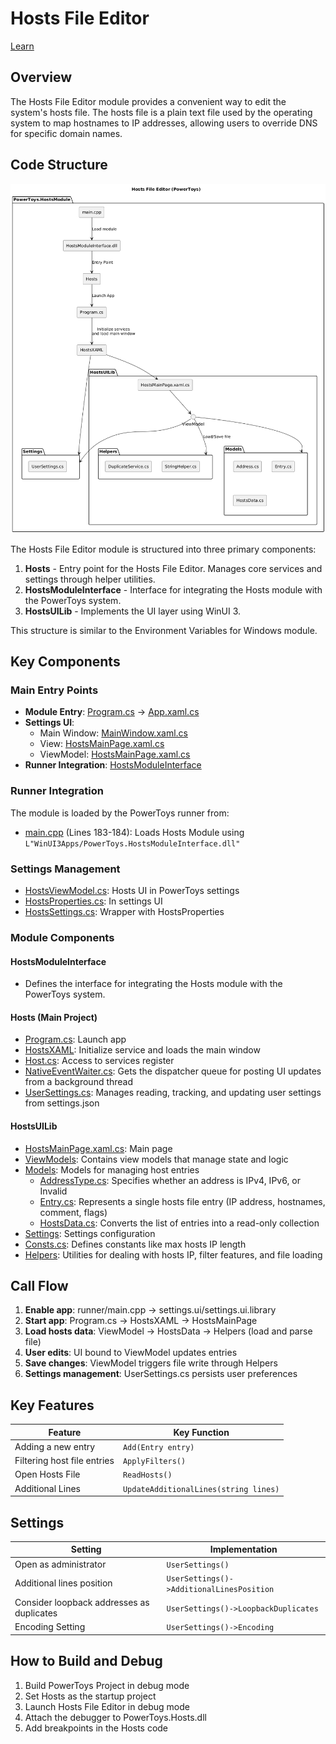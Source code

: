 # Hosts File Editor

[Learn](https://learn.microsoft.com/en-us/windows/powertoys/hosts-file-editor)

## Overview

The Hosts File Editor module provides a convenient way to edit the system's hosts file. The hosts file is a plain text file used by the operating system to map hostnames to IP addresses, allowing users to override DNS for specific domain names.

## Code Structure

![Code structure](../images/hostsfileeditor/code%20structure.png)

The Hosts File Editor module is structured into three primary components:

1. **Hosts** - Entry point for the Hosts File Editor. Manages core services and settings through helper utilities.
2. **HostsModuleInterface** - Interface for integrating the Hosts module with the PowerToys system.
3. **HostsUILib** - Implements the UI layer using WinUI 3.

This structure is similar to the Environment Variables for Windows module.

## Key Components

### Main Entry Points

- **Module Entry**: [Program.cs](/src/modules/Hosts/Program.cs) → [App.xaml.cs](/src/modules/Hosts/HostsXAML/App.xaml.cs)
- **Settings UI**: 
  - Main Window: [MainWindow.xaml.cs](/src/modules/Hosts/Hosts/HostsXAML/MainWindow.xaml.cs)
  - View: [HostsMainPage.xaml.cs](/src/modules/Hosts/HostsUILib/HostsMainPage.xaml.cs)
  - ViewModel: [HostsMainPage.xaml.cs](/src/modules/Hosts/HostsUILib/HostsMainPage.xaml.cs)
- **Runner Integration**: [HostsModuleInterface](/src/modules/Hosts/HostsModuleInterface)

### Runner Integration

The module is loaded by the PowerToys runner from:
- [main.cpp](/src/runner/main.cpp) (Lines 183-184): Loads Hosts Module using `L"WinUI3Apps/PowerToys.HostsModuleInterface.dll"`

### Settings Management

- [HostsViewModel.cs](/src/settings-ui/Settings.UI/ViewModels/HostsViewModel.cs): Hosts UI in PowerToys settings
- [HostsProperties.cs](/src/settings-ui/Settings.UI.Library/HostsProperties.cs): In settings UI
- [HostsSettings.cs](/src/settings-ui/Settings.UI.Library/HostsSettings.cs): Wrapper with HostsProperties

### Module Components

#### HostsModuleInterface

- Defines the interface for integrating the Hosts module with the PowerToys system.

#### Hosts (Main Project)

- [Program.cs](/src/modules/Hosts/Hosts/Program.cs): Launch app
- [HostsXAML](/src/modules/Hosts/Hosts/HostsXAML): Initialize service and loads the main window
- [Host.cs](/src/modules/Hosts/Hosts/Helpers/Host.cs): Access to services register
- [NativeEventWaiter.cs](/src/modules/Hosts/Hosts/Helpers/NativeEventWaiter.cs): Gets the dispatcher queue for posting UI updates from a background thread
- [UserSettings.cs](/src/modules/Hosts/Hosts/Settings/UserSettings.cs): Manages reading, tracking, and updating user settings from settings.json

#### HostsUILib

- [HostsMainPage.xaml.cs](/src/modules/Hosts/HostsUILib/HostsMainPage.xaml.cs): Main page
- [ViewModels](/src/modules/Hosts/HostsUILib/ViewModels): Contains view models that manage state and logic
- [Models](/src/modules/Hosts/HostsUILib/Models): Models for managing host entries
  - [AddressType.cs](/src/modules/Hosts/HostsUILib/Models/AddressType.cs): Specifies whether an address is IPv4, IPv6, or Invalid
  - [Entry.cs](/src/modules/Hosts/HostsUILib/Models/Entry.cs): Represents a single hosts file entry (IP address, hostnames, comment, flags)
  - [HostsData.cs](/src/modules/Hosts/HostsUILib/Models/HostsData.cs): Converts the list of entries into a read-only collection
- [Settings](/src/modules/Hosts/HostsUILib/Settings): Settings configuration
- [Consts.cs](/src/modules/Hosts/HostsUILib/Consts.cs): Defines constants like max hosts IP length
- [Helpers](/src/modules/Hosts/HostsUILib/Helpers): Utilities for dealing with hosts IP, filter features, and file loading

## Call Flow

1. **Enable app**: runner/main.cpp → settings.ui/settings.ui.library
2. **Start app**: Program.cs → HostsXAML → HostsMainPage
3. **Load hosts data**: ViewModel → HostsData → Helpers (load and parse file)
4. **User edits**: UI bound to ViewModel updates entries
5. **Save changes**: ViewModel triggers file write through Helpers
6. **Settings management**: UserSettings.cs persists user preferences

## Key Features

| Feature | Key Function |
|---------|--------------|
| Adding a new entry | `Add(Entry entry)` |
| Filtering host file entries | `ApplyFilters()` |
| Open Hosts File | `ReadHosts()` |
| Additional Lines | `UpdateAdditionalLines(string lines)` |

## Settings

| Setting | Implementation |
|---------|---------------|
| Open as administrator | `UserSettings()` |
| Additional lines position | `UserSettings()->AdditionalLinesPosition` |
| Consider loopback addresses as duplicates | `UserSettings()->LoopbackDuplicates` |
| Encoding Setting | `UserSettings()->Encoding` |

## How to Build and Debug

1. Build PowerToys Project in debug mode
2. Set Hosts as the startup project
3. Launch Hosts File Editor in debug mode
4. Attach the debugger to PowerToys.Hosts.dll
5. Add breakpoints in the Hosts code
